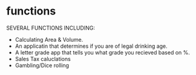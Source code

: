 functions
=========
SEVERAL FUNCTIONS INCLUDING:
- Calculating Area & Volume.
- An applicatin that determines if you are of legal drinking age.
- A letter grade app that tells you what grade you recieved based on %.
- Sales Tax caluclations
- Gambling/Dice rolling 
